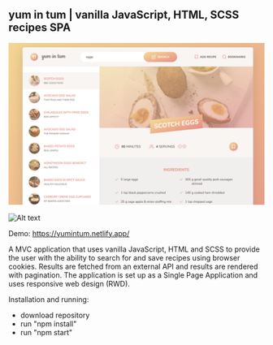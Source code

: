 ## yum in tum | vanilla JavaScript, HTML, SCSS recipes SPA

![yum in tum website](/src/img/screenshot.png)

![Alt text](relative/path/to/img.jpg?raw=true "Title")

Demo: https://yumintum.netlify.app/

A MVC application that uses vanilla JavaScript, HTML and SCSS to provide the user with the ability to search for and save recipes using browser cookies. Results are fetched from an external API and results are rendered with pagination. The application is set up as a Single Page Application and uses responsive web design (RWD).

Installation and running:
* download repository
* run "npm install"
* run "npm start"

